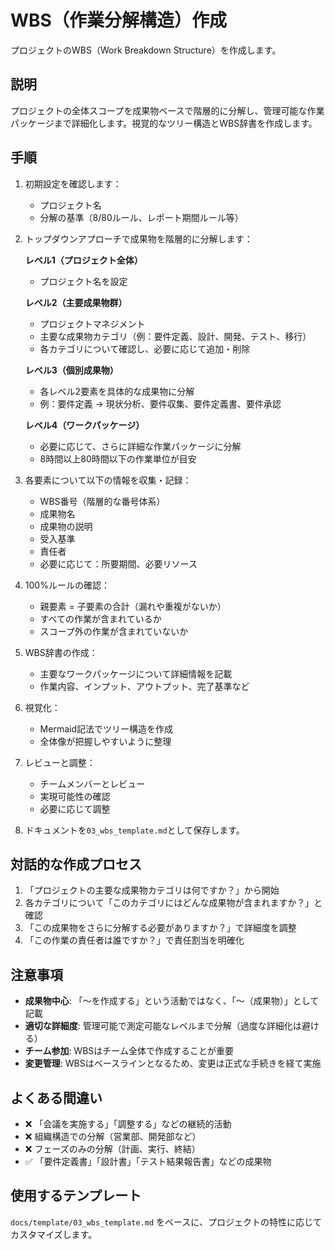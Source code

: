 # WBS（作業分解構造）作成

プロジェクトのWBS（Work Breakdown Structure）を作成します。

## 説明

プロジェクトの全体スコープを成果物ベースで階層的に分解し、管理可能な作業パッケージまで詳細化します。視覚的なツリー構造とWBS辞書を作成します。

## 手順

1. 初期設定を確認します：
   - プロジェクト名
   - 分解の基準（8/80ルール、レポート期間ルール等）

2. トップダウンアプローチで成果物を階層的に分解します：

   **レベル1（プロジェクト全体）**
   - プロジェクト名を設定

   **レベル2（主要成果物群）**
   - プロジェクトマネジメント
   - 主要な成果物カテゴリ（例：要件定義、設計、開発、テスト、移行）
   - 各カテゴリについて確認し、必要に応じて追加・削除

   **レベル3（個別成果物）**
   - 各レベル2要素を具体的な成果物に分解
   - 例：要件定義 → 現状分析、要件収集、要件定義書、要件承認

   **レベル4（ワークパッケージ）**
   - 必要に応じて、さらに詳細な作業パッケージに分解
   - 8時間以上80時間以下の作業単位が目安

3. 各要素について以下の情報を収集・記録：
   - WBS番号（階層的な番号体系）
   - 成果物名
   - 成果物の説明
   - 受入基準
   - 責任者
   - 必要に応じて：所要期間、必要リソース

4. 100%ルールの確認：
   - 親要素 = 子要素の合計（漏れや重複がないか）
   - すべての作業が含まれているか
   - スコープ外の作業が含まれていないか

5. WBS辞書の作成：
   - 主要なワークパッケージについて詳細情報を記載
   - 作業内容、インプット、アウトプット、完了基準など

6. 視覚化：
   - Mermaid記法でツリー構造を作成
   - 全体像が把握しやすいように整理

7. レビューと調整：
   - チームメンバーとレビュー
   - 実現可能性の確認
   - 必要に応じて調整

8. ドキュメントを`03_wbs_template.md`として保存します。

## 対話的な作成プロセス

1. 「プロジェクトの主要な成果物カテゴリは何ですか？」から開始
2. 各カテゴリについて「このカテゴリにはどんな成果物が含まれますか？」と確認
3. 「この成果物をさらに分解する必要がありますか？」で詳細度を調整
4. 「この作業の責任者は誰ですか？」で責任割当を明確化

## 注意事項

- **成果物中心**: 「〜を作成する」という活動ではなく、「〜（成果物）」として記載
- **適切な詳細度**: 管理可能で測定可能なレベルまで分解（過度な詳細化は避ける）
- **チーム参加**: WBSはチーム全体で作成することが重要
- **変更管理**: WBSはベースラインとなるため、変更は正式な手続きを経て実施

## よくある間違い

- ❌ 「会議を実施する」「調整する」などの継続的活動
- ❌ 組織構造での分解（営業部、開発部など）
- ❌ フェーズのみの分解（計画、実行、終結）
- ✅ 「要件定義書」「設計書」「テスト結果報告書」などの成果物

## 使用するテンプレート

`docs/template/03_wbs_template.md` をベースに、プロジェクトの特性に応じてカスタマイズします。